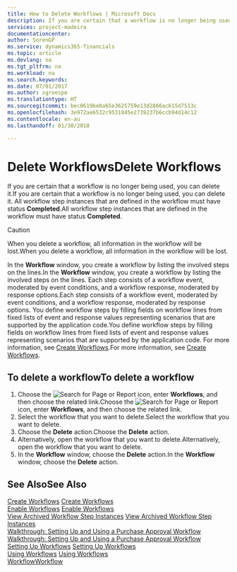 ```yaml
---
title: How to Delete Workflows | Microsoft Docs
description: If you are certain that a workflow is no longer being used, you can delete it. All workflow step instances that are defined in the workflow must have status **Completed**.
services: project-madeira
documentationcenter: 
author: SorenGP
ms.service: dynamics365-financials
ms.topic: article
ms.devlang: na
ms.tgt_pltfrm: na
ms.workload: na
ms.search.keywords: 
ms.date: 07/01/2017
ms.author: sgroespe
ms.translationtype: HT
ms.sourcegitcommit: bec0619be0a65e3625759e13d2866ac615d7513c
ms.openlocfilehash: 3e972ae6532c9531845e2739237b6ccb94d14c12
ms.contentlocale: en-au
ms.lasthandoff: 01/30/2018

---
```

# <a name="delete-workflows"></a><span data-ttu-id="cb2d6-104">Delete Workflows</span><span class="sxs-lookup"><span data-stu-id="cb2d6-104">Delete Workflows</span></span>
<span data-ttu-id="cb2d6-105">If you are certain that a workflow is no longer being used, you can delete it.</span><span class="sxs-lookup"><span data-stu-id="cb2d6-105">If you are certain that a workflow is no longer being used, you can delete it.</span></span> <span data-ttu-id="cb2d6-106">All workflow step instances that are defined in the workflow must have status **Completed**.</span><span class="sxs-lookup"><span data-stu-id="cb2d6-106">All workflow step instances that are defined in the workflow must have status **Completed**.</span></span>  

> [!CAUTION]  
>  <span data-ttu-id="cb2d6-107">When you delete a workflow, all information in the workflow will be lost.</span><span class="sxs-lookup"><span data-stu-id="cb2d6-107">When you delete a workflow, all information in the workflow will be lost.</span></span>  

 <span data-ttu-id="cb2d6-108">In the **Workflow** window, you create a workflow by listing the involved steps on the lines.</span><span class="sxs-lookup"><span data-stu-id="cb2d6-108">In the **Workflow** window, you create a workflow by listing the involved steps on the lines.</span></span> <span data-ttu-id="cb2d6-109">Each step consists of a workflow event, moderated by event conditions, and a workflow response, moderated by response options.</span><span class="sxs-lookup"><span data-stu-id="cb2d6-109">Each step consists of a workflow event, moderated by event conditions, and a workflow response, moderated by response options.</span></span> <span data-ttu-id="cb2d6-110">You define workflow steps by filling fields on workflow lines from fixed lists of event and response values representing scenarios that are supported by the application code.</span><span class="sxs-lookup"><span data-stu-id="cb2d6-110">You define workflow steps by filling fields on workflow lines from fixed lists of event and response values representing scenarios that are supported by the application code.</span></span> <span data-ttu-id="cb2d6-111">For more information, see [Create Workflows](across-how-to-create-workflows.md).</span><span class="sxs-lookup"><span data-stu-id="cb2d6-111">For more information, see [Create Workflows](across-how-to-create-workflows.md).</span></span>  

## <a name="to-delete-a-workflow"></a><span data-ttu-id="cb2d6-112">To delete a workflow</span><span class="sxs-lookup"><span data-stu-id="cb2d6-112">To delete a workflow</span></span>  
1.  <span data-ttu-id="cb2d6-113">Choose the ![Search for Page or Report](media/ui-search/search_small.png "Search for Page or Report icon") icon, enter **Workflows**, and then choose the related link.</span><span class="sxs-lookup"><span data-stu-id="cb2d6-113">Choose the ![Search for Page or Report](media/ui-search/search_small.png "Search for Page or Report icon") icon, enter **Workflows**, and then choose the related link.</span></span>  
2.  <span data-ttu-id="cb2d6-114">Select the workflow that you want to delete.</span><span class="sxs-lookup"><span data-stu-id="cb2d6-114">Select the workflow that you want to delete.</span></span>  
3.  <span data-ttu-id="cb2d6-115">Choose the **Delete** action.</span><span class="sxs-lookup"><span data-stu-id="cb2d6-115">Choose the **Delete** action.</span></span>  
4.  <span data-ttu-id="cb2d6-116">Alternatively, open the workflow that you want to delete.</span><span class="sxs-lookup"><span data-stu-id="cb2d6-116">Alternatively, open the workflow that you want to delete.</span></span>  
5.  <span data-ttu-id="cb2d6-117">In the **Workflow** window, choose the **Delete** action.</span><span class="sxs-lookup"><span data-stu-id="cb2d6-117">In the **Workflow** window, choose the **Delete** action.</span></span>  

## <a name="see-also"></a><span data-ttu-id="cb2d6-118">See Also</span><span class="sxs-lookup"><span data-stu-id="cb2d6-118">See Also</span></span>  
 <span data-ttu-id="cb2d6-119">[Create Workflows](across-how-to-create-workflows.md) </span><span class="sxs-lookup"><span data-stu-id="cb2d6-119">[Create Workflows](across-how-to-create-workflows.md) </span></span>  
 <span data-ttu-id="cb2d6-120">[Enable Workflows](across-how-to-enable-workflows.md) </span><span class="sxs-lookup"><span data-stu-id="cb2d6-120">[Enable Workflows](across-how-to-enable-workflows.md) </span></span>  
 <span data-ttu-id="cb2d6-121">[View Archived Workflow Step Instances](across-how-to-view-archived-workflow-step-instances.md) </span><span class="sxs-lookup"><span data-stu-id="cb2d6-121">[View Archived Workflow Step Instances](across-how-to-view-archived-workflow-step-instances.md) </span></span>  
 <span data-ttu-id="cb2d6-122">[Walkthrough: Setting Up and Using a Purchase Approval Workflow](walkthrough-setting-up-and-using-a-purchase-approval-workflow.md) </span><span class="sxs-lookup"><span data-stu-id="cb2d6-122">[Walkthrough: Setting Up and Using a Purchase Approval Workflow](walkthrough-setting-up-and-using-a-purchase-approval-workflow.md) </span></span>  
 <span data-ttu-id="cb2d6-123">[Setting Up Workflows](across-set-up-workflows.md) </span><span class="sxs-lookup"><span data-stu-id="cb2d6-123">[Setting Up Workflows](across-set-up-workflows.md) </span></span>  
 <span data-ttu-id="cb2d6-124">[Using Workflows](across-use-workflows.md) </span><span class="sxs-lookup"><span data-stu-id="cb2d6-124">[Using Workflows](across-use-workflows.md) </span></span>  
 [<span data-ttu-id="cb2d6-125">Workflow</span><span class="sxs-lookup"><span data-stu-id="cb2d6-125">Workflow</span></span>](across-workflow.md)   

